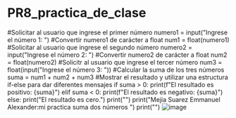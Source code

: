 # PR8_practica_de_clase
#Solicitar al usuario que ingrese el primer número
numero1 = input("Ingrese el número 1: ")
#Convertir numero1 de carácter a float
num1 = float(numero1)
#Solicitar al usuario que ingrese el segundo número
numero2 = input("Ingrese el número 2: ")
#Convertir numero2 de carácter a float
num2 = float(numero2)
#Solicitr al usuario que ingrese el tercer número
num3 = float(input("Ingrese el número 3: "))
#Calcular la suma de los tres números
suma = num1 + num2 + num3
#Mostrar el resultado y utilizar una estructura if-else para dar diferentes mensajes
if suma > 0:
    print(f"El resultado es positivo: {suma}")
elif suma < 0:
    print(f"El resultado es negativo: {suma}")
else:
    print("El resultado es cero.")
print("")
print("Mejia Suarez Emmanuel Alexander:mi practica suma dos números ")
print("")
![image](https://github.com/user-attachments/assets/1b897db7-3e3b-4eb6-8d21-4eaeb35ca1a9)






